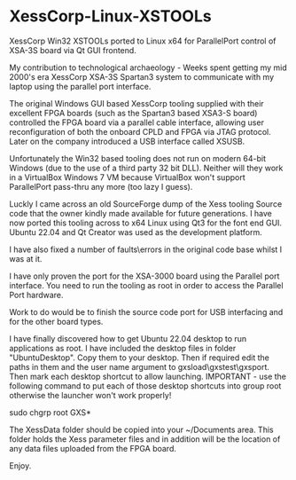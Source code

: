 # XessCorp-Linux-XSTOOLs
XessCorp Win32 XSTOOLs ported to Linux x64 for ParallelPort control of XSA-3S board via Qt GUI frontend.

My contribution to technological archaeology - Weeks spent getting my mid 2000's era XessCorp XSA-3S Spartan3 system to communicate with my laptop using the parallel port interface.

The original Windows GUI based XessCorp tooling supplied with their excellent FPGA boards (such as the Spartan3 based XSA3-S board) controlled the FPGA board via a parallel cable interface, allowing user reconfiguration of both the onboard CPLD and FPGA via JTAG protocol. Later on the company introduced a USB interface called XSUSB.

Unfortunately the Win32 based tooling does not run on modern 64-bit Windows (due to the use of a third party 32 bit DLL). Neither will they work in a VirtualBox Windows 7 VM because VirtualBox won't support ParallelPort pass-thru any more (too lazy I guess).

Luckly I came across an old SourceForge dump of the Xess tooling Source code that the owner kindly made available for future generations. I have now ported this tooling across to x64 Linux using Qt3 for the font end GUI. Ubuntu 22.04 and Qt Creator was used as the development platform.

I have also fixed a number of faults\errors in the original code base whilst I was at it.

I have only proven the port for the XSA-3000 board using the Parallel port interface. You need to run the tooling as root in order to access the Parallel Port hardware.

Work to do would be to finish the source code port for USB interfacing and for the other board types.

I have finally discovered how to get Ubuntu 22.04 desktop to run applications as root.
I have included the desktop files in folder "UbuntuDesktop". Copy them to your desktop.
Then if required edit the paths in them and the user name argument to gxsload\gxstest\gxsport.
Then mark each desktop shortcut to allow launching.
IMPORTANT - use the following command to put each of those desktop shortcuts into group root otherwise the launcher won't work properly!

sudo chgrp root GXS*


The XessData folder should be copied into your ~/Documents area. This folder holds the Xess parameter files and in addition will be the location of any data files uploaded from the FPGA board.

Enjoy.
